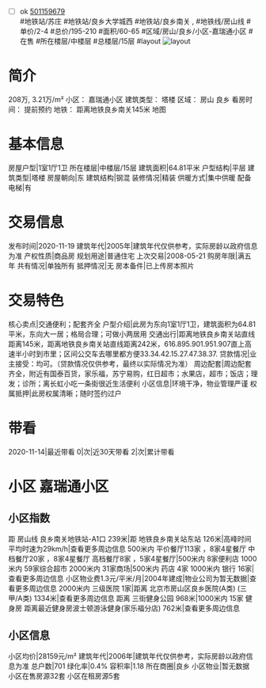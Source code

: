 - [ ] ok [501159679](https://bj.5i5j.com/ershoufang/501159679.html)  
 #地铁站/苏庄 #地铁站/良乡大学城西 #地铁站/良乡南关 ,  #地铁线/房山线
#单价/2-4 #总价/195-210 #面积/60-65   #区域/房山/良乡/小区-嘉瑞通小区 #在售 #所在楼层/中楼层 #总楼层/15层 #layout 
![layout](http://image2a.5i5j.com/bdir/layout/120827.jpg_P5.jpg) 
# 简介 
 208万,  3.21万/m² 
小区： 嘉瑞通小区
建筑类型： 塔楼
区域： 房山 良乡
看房时间： 提前预约
地铁： 距离地铁良乡南关145米 地图
# 基本信息 
 房屋户型|1室1厅1卫
所在楼层|中楼层/15层
建筑面积|64.81平米
户型结构|平层
建筑类型|塔楼
房屋朝向|东
建筑结构|钢混
装修情况|精装
供暖方式|集中供暖
配备电梯|有
# 交易信息 
 发布时间|2020-11-19
建筑年代|2005年|建筑年代仅供参考，实际房龄以政府信息为准
产权性质|商品房
规划用途|普通住宅
上次交易|2008-05-21
购房年限|满五年
共有情况|单独所有
抵押情况|无
房本备件|已上传房本照片
# 交易特色 
 核心卖点|交通便利；配套齐全
户型介绍|此房为东向1室1厅1卫，建筑面积为64.81平米，东向大一居；格局合理；可做小两居用
交通出行|距离地铁良乡南关站直线距离145米，距离地铁良乡南关站直线距离242米，616.895.901.951.907直上高速半小时到市里；区间公交车去哪里都方便33.34.42.15.27.47.38.37.
贷款情况|业主接受：均可。（贷款情况仅供参考，最终以实际情况为准）
周边配套|周边配套齐全，附近有国泰百货，家乐福，苏宁易购，红日超市；水果店，超市；饭店；理发；诊所；离长虹小吃一条街很近生活便利
小区信息|环境干净，物业管理严谨
权属抵押|此房权属清晰；随时签约过户
# 带看 
 2020-11-14|最近带看	 0|次|近30天带看	 2|次|累计带看
# 小区 嘉瑞通小区
## 小区指数 
 距 房山线 良乡南关地铁站-A1口 239米|距 地铁良乡南关站东站 126米|高峰时间平均时速为29km/h|查看更多周边信息
500米内 平价餐厅113家 ，8家4星餐厅
中档餐厅20家 ，8家4星餐厅
高档餐厅8家 ，5家4星餐厅|500米内 8家便利店
1000米内 59家综合超市
2000米内 31家商场|500米内 药店 4家
1000米内 银行 16家|查看更多周边信息
小区物业费1.3元/平米/月|2004年建成|物业公司为暂无数据|查看更多周边信息
2000米内 三级医院 1家|距离 北京市房山区良乡医院(A类) (三甲/A类) 1334米|查看更多周边信息
距离 三街健身公园 968米|1000米内 15家 健身房
距离最近健身房波士顿游泳健身(家乐福分店) 762米|查看更多周边信息
## 小区信息 
 小区均价|28159元/m²
建筑年代|2006年|建筑年代仅供参考，实际房龄以政府信息为准
总户数|701
绿化率|0.4%
容积率|1.18
所在商圈|良乡
小区物业|暂无数据
小区在售房源32套
小区在租房源5套
